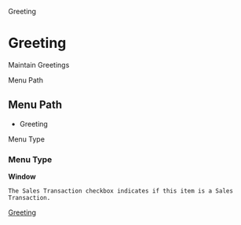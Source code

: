 
Greeting
# Greeting


Maintain Greetings

Menu Path
## Menu Path



- Greeting

Menu Type
### Menu Type

**Window**

```
The Sales Transaction checkbox indicates if this item is a Sales Transaction.
```

[Greeting](functional-guide/window/window-greeting.md)